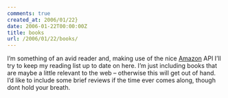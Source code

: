 ```yaml
---
comments: true
created_at: 2006/01/22}
date: 2006-01-22T00:00:00Z
title: books
url: /2006/01/22/books/
---
```


<p>
I’m something of an avid reader and, making use of the nice <a href="http://www.amazon.co.uk">Amazon</a> API I’ll try to keep my reading list up to date on here. I’m just including books that are maybe a little relevant to the web – otherwise this will get out of hand. I’d like to include some brief reviews if the time ever comes along, though dont hold your breath.

</p>
